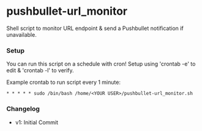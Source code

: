 # pushbullet-url_monitor

Shell script to monitor URL endpoint &amp; send a Pushbullet notification if unavailable.

### Setup
You can run this script on a schedule with cron! Setup using 'crontab -e' to edit & 'crontab -l' to verify.

Example crontab to run script every 1 minute:
```
* * * * * sudo /bin/bash /home/<YOUR USER>/pushbullet-url_monitor.sh
```

### Changelog
- v1: Initial Commit
